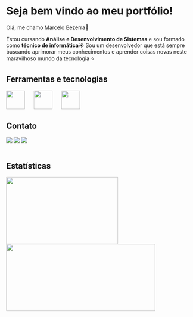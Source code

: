 # Seja bem vindo ao meu portfólio! 
Olá, me chamo Marcelo Bezerra🌹

Estou cursando **Análise e Desenvolvimento de Sistemas** e sou formado como **técnico de informática**☀️
Sou um desenvolvedor que está sempre buscando aprimorar meus conhecimentos
e aprender coisas novas neste maravilhoso mundo da tecnologia ⭐


## Ferramentas e tecnologias
<p>
<img src="https://cdn.jsdelivr.net/gh/devicons/devicon@latest/icons/java/java-original.svg" width=50; style="margin-right: 20px"/>
<img src="https://cdn.jsdelivr.net/gh/devicons/devicon@latest/icons/javascript/javascript-original.svg" width=50; style="margin-right: 20px"/>
<img src="https://cdn.jsdelivr.net/gh/devicons/devicon@latest/icons/csharp/csharp-original.svg"width=50; style="margin-right: 20px" />
</p>

## Contato

<div> 
<a href="https://www.instagram.com/marcelo_bezz/" target="_blank"><img loading="lazy" src="https://img.shields.io/badge/-Instagram-%23E4405F?style=for-the-badge&logo=instagram&logoColor=white" target="_blank"></a>
<a href="mailto:mdbezerra16@gmail.com"><img loading="lazy" src="https://img.shields.io/badge/Gmail-D14836?style=for-the-badge&logo=gmail&logoColor=white" target="_blank"></a>
<a href="https://www.linkedin.com/in/marcelo-bezerra-14274a314/" target="_blank"><img loading="lazy" src="https://img.shields.io/badge/-LinkedIn-%230077B5?style=for-the-badge&logo=linkedin&logoColor=white" target="_blank"></a>   
</div>
<br>

## Estatísticas
<div>
<a href="https://github.com/MarceloBezz">
<img loading="lazy" height="180em" src="https://github-readme-stats.vercel.app/api/top-langs/?username=MarceloBezz&layout=compact&langs_count=7&theme=dracula" width=300/>
<img loading="lazy" height="180em" src="https://github-readme-stats.vercel.app/api?username=MarceloBezz&show_icons=true&theme=dracula&include_all_commits=true&count_private=true" width=400/>
</div>
